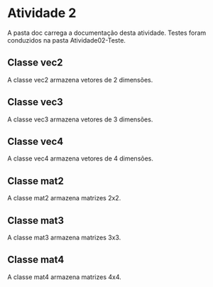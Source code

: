 # Atividade 2

A pasta doc carrega a documentação desta atividade.
Testes foram conduzidos na pasta Atividade02-Teste.

## Classe vec2
A classe vec2 armazena vetores de 2 dimensões.

## Classe vec3
A classe vec3 armazena vetores de 3 dimensões.

## Classe vec4
A classe vec4 armazena vetores de 4 dimensões.

## Classe mat2
A classe mat2 armazena matrizes 2x2.

## Classe mat3
A classe mat3 armazena matrizes 3x3.

## Classe mat4
A classe mat4 armazena matrizes 4x4.